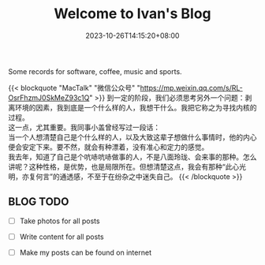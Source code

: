 ﻿---
title: "Welcome to Ivan's Blog"
date: 2023-10-26T14:15:20+08:00
categories:
- Welcome
tags:
- Welcome
- Ivan Han
keywords:
- welcome
- ivan-blog
clearReading: true
thumbnailImage: //example.com/static/A.png
thumbnailImagePosition: top
autoThumbnailImage: false
metaAlignment: center
coverMeta: in
coverImage: //example.com/static/B.png
coverCaption: "A Beautifull Cover Image"
coverSize: full
comments: false
showTags: true
showPagination: true
showSocial: false
showDate: true
---

Some records for software, coffee, music and sports.
<!--more-->

{{< blockquote "MacTalk" "微信公众号" "https://mp.weixin.qq.com/s/RL-OsrFhzmJ0SkMeZ93c1Q" >}}
到一定的阶段，我们必须思考另外一个问题：剥离环境的因素，我到底是一个什么样的人，我想干什么。我把它称之为寻找内核的过程。<br>
这一点，尤其重要。我同事小盖曾经写过一段话：<br>
当一个人想清楚自己是个什么样的人，以及大致这辈子想做什么事情时，他的内心便会安定下来。要不然，就会有种漂着，没有准心和定力的感觉。<br>
我去年，知道了自己是个吭哧吭哧做事的人，不是八面玲珑、会来事的那种。怎么讲呢？这种性格，是优势，也是局限所在。但想清楚这点，我会有那种“此心光明，亦复何言”的通透感，不至于在纷杂之中迷失自己。
{{< /blockquote >}}





## BLOG TODO
- [ ] Take photos for all posts
- [ ] Write content for all posts
- [ ] Make my posts can be found on internet


